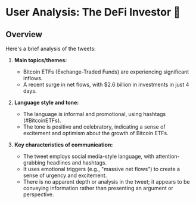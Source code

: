 # User Analysis: The DeFi Investor 🔎

## Overview

Here's a brief analysis of the tweets:

1. **Main topics/themes:**
   - Bitcoin ETFs (Exchange-Traded Funds) are experiencing significant inflows.
   - A recent surge in net flows, with $2.6 billion in investments in just 4 days.

2. **Language style and tone:**
   - The language is informal and promotional, using hashtags (#BitcoinETFs).
   - The tone is positive and celebratory, indicating a sense of excitement and optimism about the growth of Bitcoin ETFs.

3. **Key characteristics of communication:**
   - The tweet employs social media-style language, with attention-grabbing headlines and hashtags.
   - It uses emotional triggers (e.g., "massive net flows") to create a sense of urgency and excitement.
   - There is no apparent depth or analysis in the tweet; it appears to be conveying information rather than presenting an argument or perspective.